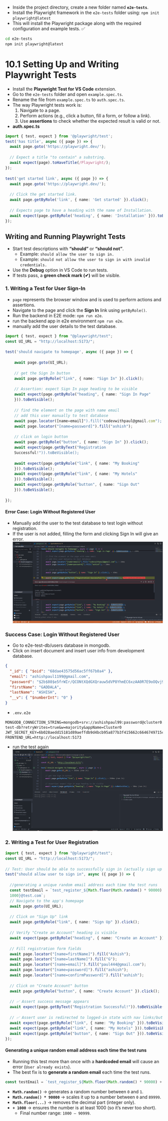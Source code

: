 - Inside the project directory, create a new folder named **`e2e-tests`**.
- Install the Playwright framework in the `e2e-tests` folder using: `npm init playwright@latest`
-  This will install the Playwright package along with the required configuration and example tests. ✅

``` bash
cd e2e-tests
npm init playwright@latest
```
# 10.1 Setting Up and Writing Playwright Tests
- Install the **Playwright Test for VS Code** extension.
- Go to the `e2e-tests` folder and open `example.spec.ts`.
- Rename the file from `example.spec.ts` to `auth.spec.ts`.
- The way Playwright tests work is:
	1. Navigate to a page.
	2. Perform actions (e.g., click a button, fill a form, or follow a link).
	3. Use **assertions** to check whether the expected result is valid or not.
- **auth.spec.ts**
```ts
import { test, expect } from '@playwright/test';
test('has title', async ({ page }) => {
  await page.goto('https://playwright.dev/');
  
  // Expect a title "to contain" a substring.
  await expect(page).toHaveTitle(/Playwright/);
});

test('get started link', async ({ page }) => {
  await page.goto('https://playwright.dev/');

  // Click the get started link.
  await page.getByRole('link', { name: 'Get started' }).click();

  // Expects page to have a heading with the name of Installation.
  await expect(page.getByRole('heading', { name: 'Installation' })).toBeVisible();
});
```
## **Writing and Running Playwright Tests**
 - Start test descriptions with **“should”** or **“should not”**.
	 - Example: `should allow the user to sign in.`
	 - Example: `should not allow the user to sign in with invalid credentials.`
- Use the **Debug** option in VS Code to run tests.
- If tests pass, a **green check mark (✔)** will be visible.
### 1. Writing a Test for User Sign-In
- `page` represents the browser window and is used to perform actions and assertions.
- Navigate to the page and click the **Sign In** link using `getByRole()`.
- Run the backend in E2E mode: `npm run e2e`.
- run the backend app in e2e environment `npm run e2e`.
- manually add the user details to the test database.

```ts
import { test, expect } from "@playwright/test";
const UI_URL = "http://localhost:5173/";

test('should navigate to homepage', async ({ page }) => {

    await page.goto(UI_URL);
    
    // get the Sign In button
    await page.getByRole("link", { name: "Sign In" }).click();

    // Assertion: expect Sign In page heading to be visible
    await expect(page.getByRole("heading", { name: "Sign In Page"
    })).toBeVisible();

    // find the element on the page with name email
    // add this user manually to test database
    await page.locator([name=email]").fill("codevwithpaul@gmail.com");
    await page.locator("[name=password]").fill("ashish");

    // click on login button
    await page.getByRole("button", { name: "Sign In" }).click();
    await expect(page.getByText("Registration
    Successful!")).toBeVisible();

	await expect(page.getByRole("link", { name: "My Booking"
	})).toBeVisible();
    await expect(page.getByRole("link", { name: "My Hotels"
    })).toBeVisible();
    await expect(page.getByRole("button", { name: "Sign Out"
    })).toBeVisible();

});
```
#### Error Case: Login Without Registered User
- Manually add the user to the test database to test login without registration.
- If the user is not added, filling the form and clicking Sign In will give an error.
![](Images/Pasted%20image%2020251002224957.png)

### Success Case: Login Without Registered User
- Go to e2e-test-db/users database in mongodb.
- Click on insert document and insert user info from development database.
```json
{
  "_id": { "$oid": "68dae43575d56ac5ff67b0a4" },
  "email": "ashishpaul1199@gmail.com",
  "password": "$2b$08$e5frWIr/QCONtXQdGXQrauw5dVP8YhmEC6xzAA0R7E9oOQvj91wI2",
  "firstName": "GADDALA",
  "lastName": "ASHISH",
  "__v": { "$numberInt": "0" }
}
```

- `.env.e2e`
```env
MONGODB_CONNECTION_STRING=mongodb+srv://ashishpaul99:password@cluster0.exm5h3r.mongodb.net/e2e-test-db?retryWrites=true&w=majority&appName=Cluster0
JWT_SECRET_KEY=6b028aedd15181d89aeffdb9d4bcb95a877b3f415662c6646749715ccfdcd1dcc3de6fdcc4612b50a1d95d90a81e11e4ccc773d940fdfdaba5af7d3b57f2a955
FRONTEND_URL=http://localhost:5173
```

- run the test again
![](Images/Pasted%20image%2020251002232421.png)
### 2. Writing a Test for User Registration

```ts
import { test, expect } from "@playwright/test";
const UI_URL = "http://localhost:5173/";

// Test: User should be able to successfully sign in (actually sign up + auto login)
test("should allow user to sign in", async ({ page }) => {

  //generating a unique random email address each time the test runs
  const testEmail = `test_register_${Math.floor(Math.random() * 90000) +
  1000}@test.com`;
  // Navigate to the app's homepage
  await page.goto(UI_URL);

  // Click on "Sign Up" link
  await page.getByRole("link", { name: "Sign Up" }).click();

  // Verify "Create an Account" heading is visible
  await expect(page.getByRole("heading", { name: "Create an Account" })).toBeVisible();

  // Fill registration form fields
  await page.locator("[name=firstName]").fill("Ashish");
  await page.locator("[name=lastName]").fill("G");
  await page.locator("[name=email]").fill("paul444@gmail.com");
  await page.locator("[name=password]").fill("ashish");
  await page.locator("[name=confirmPassword]").fill("ashish");

  // Click on "Create Account" button
  await page.getByRole("button", { name: "Create Account" }).click();

  // ✅ Assert success message appears
  await expect(page.getByText("Registration Successful!")).toBeVisible();

  // ✅ Assert user is redirected to logged-in state with nav links/buttons visible
  await expect(page.getByRole("link", { name: "My Booking" })).toBeVisible();
  await expect(page.getByRole("link", { name: "My Hotels" })).toBeVisible();
  await expect(page.getByRole("button", { name: "Sign Out" })).toBeVisible();
});
```

#### Generating a **unique random email address** each time the test runs
-  Running this test more than once with a **hardcoded email** will cause an error (`User already exists`).
- The best fix is to **generate a random email** each time the test runs.
```ts
const testEmail = `test_register_${Math.floor(Math.random() * 90000) + 1000}@test.com`;

```
- **`Math.random()`** → generates a random number between `0` and `1`.
- **`Math.random() * 90000`** → scales it up to a number between `0` and `89999`.
- **`Math.floor(...)`** → removes the decimal part (integer only).
- **`+ 1000`** → ensures the number is at least 1000 (so it’s never too short).
    - Final number range: `1000 – 90999`.